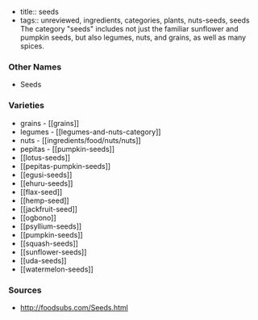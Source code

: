 - title:: seeds
- tags:: unreviewed, ingredients, categories, plants, nuts-seeds, seeds
The category "seeds" includes not just the familiar sunflower and pumpkin seeds, but also legumes, nuts, and grains, as well as many spices.

### Other Names

* Seeds

### Varieties

* grains - [[grains]]
* legumes - [[legumes-and-nuts-category]]
* nuts - [[ingredients/food/nuts/nuts]]
* pepitas - [[pumpkin-seeds]]
* [[lotus-seeds]]
* [[pepitas-pumpkin-seeds]]
* [[egusi-seeds]]
* [[ehuru-seeds]]
* [[flax-seed]]
* [[hemp-seed]]
* [[jackfruit-seed]]
* [[ogbono]]
* [[psyllium-seeds]]
* [[pumpkin-seeds]]
* [[squash-seeds]]
* [[sunflower-seeds]]
* [[uda-seeds]]
* [[watermelon-seeds]]

### Sources
* http://foodsubs.com/Seeds.html
